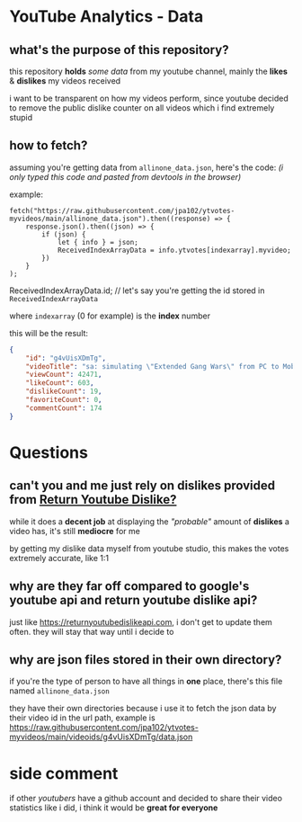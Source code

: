# YouTube Analytics - Data

## what's the purpose of this repository?

this repository **holds** *some data* from my youtube channel, mainly the **likes** & **dislikes** my videos received

i want to be transparent on how my videos perform, since youtube decided to remove the public dislike counter on all videos which i find extremely stupid

## how to fetch?

assuming you're getting data from `allinone_data.json`, here's the code: *(i only typed this code and pasted from devtools in the browser)*

example:

```
fetch("https://raw.githubusercontent.com/jpa102/ytvotes-myvideos/main/allinone_data.json").then((response) => {
	response.json().then((json) => {
		if (json) {
			let { info } = json;
			ReceivedIndexArrayData = info.ytvotes[indexarray].myvideo;
		})
	}
);
```

ReceivedIndexArrayData.id; // let's say you're getting the id stored in `ReceivedIndexArrayData`

where `indexarray` (0 for example) is the **index** number

this will be the result:

```json
{
	"id": "g4vUisXDmTg",
	"videoTitle": "sa: simulating \"Extended Gang Wars\" from PC to Mobile (revised vid)",
	"viewCount": 42471,
	"likeCount": 603,
	"dislikeCount": 19,
	"favoriteCount": 0,
	"commentCount": 174
}
```

# Questions

## can't you and me just rely on dislikes provided from [Return Youtube Dislike?](https://returnyoutubedislike.com/)

while it does a **decent job** at displaying the *"probable"* amount of **dislikes** a video has, it's still **mediocre** for me

by getting my dislike data myself from youtube studio, this makes the votes extremely accurate, like 1:1

## why are they far off compared to google's youtube api and return youtube dislike api?

just like https://returnyoutubedislikeapi.com, i don't get to update them often. they will stay that way until i decide to

## why are json files stored in their own directory?

if you're the type of person to have all things in **one** place, there's this file named `allinone_data.json`

they have their own directories because i use it to fetch the json data by their video id in the url path, example is https://raw.githubusercontent.com/jpa102/ytvotes-myvideos/main/videoids/g4vUisXDmTg/data.json

# side comment

if other *youtubers* have a github account and decided to share their video statistics like i did, i think it would be **great for everyone**
